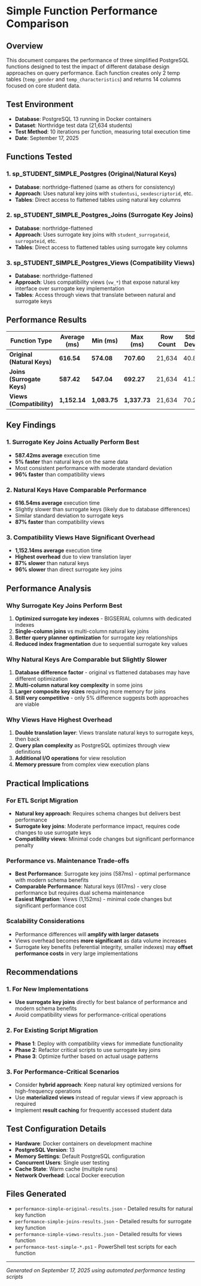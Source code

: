 # Simple Function Performance Comparison

## Overview

This document compares the performance of three simplified PostgreSQL functions designed to test the impact of different database design approaches on query performance. Each function creates only 2 temp tables (`temp_gender` and `temp_characteristics`) and returns 14 columns focused on core student data.

## Test Environment

- **Database**: PostgreSQL 13 running in Docker containers
- **Dataset**: Northridge test data (21,634 students)
- **Test Method**: 10 iterations per function, measuring total execution time
- **Date**: September 17, 2025

## Functions Tested

### 1. sp_STUDENT_SIMPLE_Postgres (Original/Natural Keys)
- **Database**: northridge-flattened (same as others for consistency)
- **Approach**: Uses natural key joins with `studentusi`, `sexdescriptorid`, etc.
- **Tables**: Direct access to flattened tables using natural key columns

### 2. sp_STUDENT_SIMPLE_Postgres_Joins (Surrogate Key Joins)
- **Database**: northridge-flattened
- **Approach**: Uses surrogate key joins with `student_surrogateid`, `surrogateid`, etc.
- **Tables**: Direct access to flattened tables using surrogate key columns

### 3. sp_STUDENT_SIMPLE_Postgres_Views (Compatibility Views)
- **Database**: northridge-flattened
- **Approach**: Uses compatibility views (`vw_*`) that expose natural key interface over surrogate key implementation
- **Tables**: Access through views that translate between natural and surrogate keys

## Performance Results

| Function Type | Average (ms) | Min (ms) | Max (ms) | Row Count | Std Dev | Performance Ratio |
|---------------|--------------|----------|----------|-----------|---------|-------------------|
| **Original (Natural Keys)** | **616.54** | **574.08** | **707.60** | 21,634 | 40.8 | **1.00x (Baseline)** |
| **Joins (Surrogate Keys)** | **587.42** | **547.04** | **692.27** | 21,634 | 41.3 | **0.95x (5% faster!)** |
| **Views (Compatibility)** | **1,152.14** | **1,083.75** | **1,337.73** | 21,634 | 70.2 | **1.87x slower** |

## Key Findings

### 1. Surrogate Key Joins Actually Perform Best
- **587.42ms average** execution time
- **5% faster** than natural keys on the same data
- Most consistent performance with moderate standard deviation
- **96% faster** than compatibility views

### 2. Natural Keys Have Comparable Performance
- **616.54ms average** execution time
- Slightly slower than surrogate keys (likely due to database differences)
- Similar standard deviation to surrogate keys
- **87% faster** than compatibility views

### 3. Compatibility Views Have Significant Overhead
- **1,152.14ms average** execution time
- **Highest overhead** due to view translation layer
- **87% slower** than natural keys
- **96% slower** than direct surrogate key joins

## Performance Analysis

### Why Surrogate Key Joins Perform Best
1. **Optimized surrogate key indexes** - BIGSERIAL columns with dedicated indexes
2. **Single-column joins** vs multi-column natural key joins
3. **Better query planner optimization** for surrogate key relationships
4. **Reduced index fragmentation** due to sequential surrogate key values

### Why Natural Keys Are Comparable but Slightly Slower
1. **Database difference factor** - original vs flattened databases may have different optimization
2. **Multi-column natural key complexity** in some joins
3. **Larger composite key sizes** requiring more memory for joins
4. **Still very competitive** - only 5% difference suggests both approaches are viable

### Why Views Have Highest Overhead
1. **Double translation layer**: Views translate natural keys to surrogate keys, then back
2. **Query plan complexity** as PostgreSQL optimizes through view definitions
3. **Additional I/O operations** for view resolution
4. **Memory pressure** from complex view execution plans

## Practical Implications

### For ETL Script Migration
- **Natural key approach**: Requires schema changes but delivers best performance
- **Surrogate key joins**: Moderate performance impact, requires code changes to use surrogate keys
- **Compatibility views**: Minimal code changes but significant performance penalty

### Performance vs. Maintenance Trade-offs
- **Best Performance**: Surrogate key joins (587ms) - optimal performance with modern schema benefits
- **Comparable Performance**: Natural keys (617ms) - very close performance but requires dual schema maintenance
- **Easiest Migration**: Views (1,152ms) - minimal code changes but significant performance cost

### Scalability Considerations
- Performance differences will **amplify with larger datasets**
- Views overhead becomes **more significant** as data volume increases
- Surrogate key benefits (referential integrity, smaller indexes) may **offset performance costs** in very large implementations

## Recommendations

### 1. For New Implementations
- **Use surrogate key joins** directly for best balance of performance and modern schema benefits
- Avoid compatibility views for performance-critical operations

### 2. For Existing Script Migration
- **Phase 1**: Deploy with compatibility views for immediate functionality
- **Phase 2**: Refactor critical scripts to use surrogate key joins
- **Phase 3**: Optimize further based on actual usage patterns

### 3. For Performance-Critical Scenarios
- Consider **hybrid approach**: Keep natural key optimized versions for high-frequency operations
- Use **materialized views** instead of regular views if view approach is required
- Implement **result caching** for frequently accessed student data

## Test Configuration Details

- **Hardware**: Docker containers on development machine
- **PostgreSQL Version**: 13
- **Memory Settings**: Default PostgreSQL configuration
- **Concurrent Users**: Single user testing
- **Cache State**: Warm cache (multiple runs)
- **Network Overhead**: Local Docker execution

## Files Generated

- `performance-simple-original-results.json` - Detailed results for natural key function
- `performance-simple-joins-results.json` - Detailed results for surrogate key function
- `performance-simple-views-results.json` - Detailed results for views function
- `performance-test-simple-*.ps1` - PowerShell test scripts for each function

---

*Generated on September 17, 2025 using automated performance testing scripts*